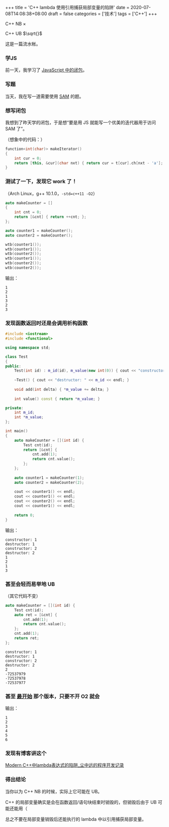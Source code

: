 +++
title = 'C++ lambda 使用引用捕获局部变量的陷阱'
date = 2020-07-08T14:08:38+08:00
draft = false
categories = ['技术']
tags = ['C++']
+++

C++ NB $\times$

C++ UB $\sqrt{}$

<!--more-->

这是一篇流水帐。

### 学JS

前一天，我学习了 [JavaScript 中的闭包](https://zh.javascript.info/closure)。

### 写题

当天，我在写一道需要使用 [SAM](/post/后缀自动机sam学习笔记/) 的题。

### 想写闭包

我想到了昨天学的闭包，于是想“要是用 JS 就能写一个优美的迭代器用于访问 SAM 了”。
   
（想象中的代码：）

```cpp
function<int(char)> makeIterator()
{
    int cur = 0;
    return [this, &cur](char nxt) { return cur = t[cur].ch[nxt - 'a']; };
}
```

### 测试了一下，发现它 work 了！

（Arch Linux，g++ 10.1.0，`-std=c++11 -O2`）
    
```cpp
auto makeCounter = []
{
    int cnt = 0;
    return [&cnt] { return ++cnt; };
};

auto counter1 = makeCounter();
auto counter2 = makeCounter();

wtb(counter1());
wtb(counter1());
wtb(counter2());
wtb(counter1());
wtb(counter2());
wtb(counter2());
```

输出：

```
1
2
1
3
2
3
```

### 发现函数返回时还是会调用析构函数

```cpp
#include <iostream>
#include <functional>

using namespace std;

class Test
{
public:
    Test(int id) : m_id(id), m_value(new int(0)) { cout << "constructor: " << m_id << endl; }
    
    ~Test() { cout << "destructor: " << m_id << endl; }
    
    void add(int delta) { *m_value += delta; }
    
    int value() const { return *m_value; }

private:
    int m_id;
    int *m_value;
};

int main()
{
    auto makeCounter = [](int id) {
        Test cnt(id);
        return [&cnt] {
            cnt.add(1);
            return cnt.value();
        };
    };
    
    auto counter1 = makeCounter(1);
    auto counter2 = makeCounter(2);
    
    cout << counter1() << endl;
    cout << counter1() << endl;
    cout << counter2() << endl;
    cout << counter1() << endl;
    
    return 0;
}
```

输出：

```
constructor: 1
destructor: 1
constructor: 2
destructor: 2
1
2
1
3
```

### 甚至会轻而易举地 UB

（其它代码不变）

```cpp
auto makeCounter = [](int id) {
    Test cnt(id);
    auto ret = [&cnt] {
        cnt.add(1);
        return cnt.value();
    };
    cnt.add(1);
    return ret;
};
```

```
constructor: 1
destructor: 1
constructor: 2
destructor: 2
2
-72537979
-72537978
-72537977
```

### 甚至 [最开始](#测试了一下发现它-work-了) 那个版本，只要不开 O2 就会

输出：

```
1
2
3
4
5
6
```

### 发现有博客讲这个

[Modern C++中lambda表达式的陷阱_尘中远的程序开发记录](https://blog.csdn.net/czyt1988/article/details/80149695)

### 得出结论

当你以为 C++ NB 的时候，实际上它可能在 UB。

C++ 的局部变量确实是会在函数返回/语句块结束时销毁的，但销毁后由于 UB 可能还能用（

总之不要在局部变量销毁后还能执行的 lambda 中以引用捕获局部变量。
